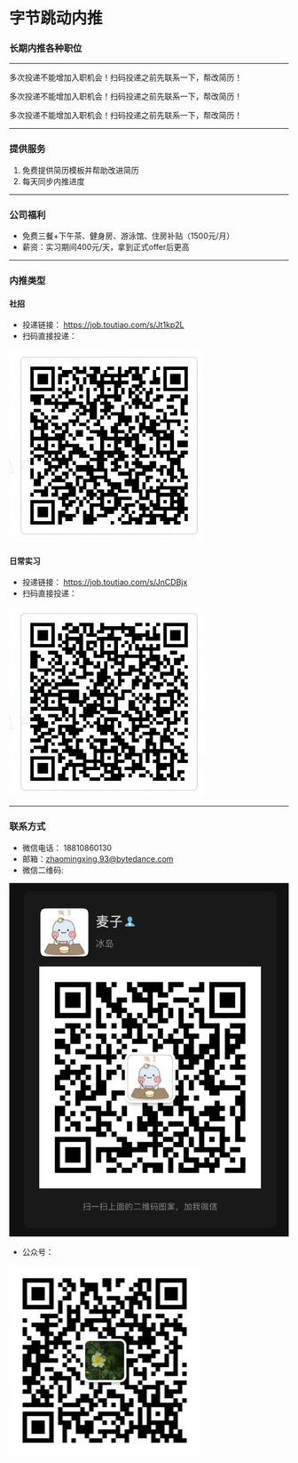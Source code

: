 # 字节跳动内推


### 长期内推各种职位

----------------------------------------------------

多次投递不能增加入职机会！扫码投递之前先联系一下，帮改简历！

多次投递不能增加入职机会！扫码投递之前先联系一下，帮改简历！

多次投递不能增加入职机会！扫码投递之前先联系一下，帮改简历！

------------------------------------

### 提供服务

1. 免费提供简历模板并帮助改进简历
2. 每天同步内推进度

----------------------------------------------------

### 公司福利
* 免费三餐+下午茶、健身房、游泳馆、住房补贴（1500元/月）
* 薪资：实习期间400元/天，拿到正式offer后更高

----------------------------------------------------
### 内推类型
#### 社招
* 投递链接： https://job.toutiao.com/s/Jt1kp2L
* 扫码直接投递： 

![社招岗位大全](001-images/002-companys/003-bytedance/002-social-referral.png)


#### 日常实习
* 投递链接： https://job.toutiao.com/s/JnCDBjx
* 扫码直接投递：

![实习岗位大全](001-images/002-companys/003-bytedance/004-everyday-intern.png)

----------------------------------------------------

### 联系方式
* 微信电话： 18810860130
* 邮箱：zhaomingxing.93@bytedance.com
* 微信二维码:

![麦子](001-images/001-wechat/001-private-account/001-maizi.png)
* 公众号： 

![明朗万物](001-images/001-wechat/002-public-account/001-minglangwanwu.png)


